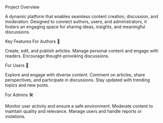 Project Overview


A dynamic platform that enables seamless content creation, discussion, and moderation. Designed to connect authors, users, and administrators, it fosters an engaging space for sharing ideas, insights, and meaningful discussions.

Key Features
For Authors 📖

Create, edit, and publish articles.
Manage personal content and engage with readers.
Encourage thought-provoking discussions.


For Users 💬

Explore and engage with diverse content.
Comment on articles, share perspectives, and participate in discussions.
Stay updated with trending topics and new posts.


For Admins 🛠️

Monitor user activity and ensure a safe environment.
Moderate content to maintain quality and relevance.
Manage users and handle reports or violations.

